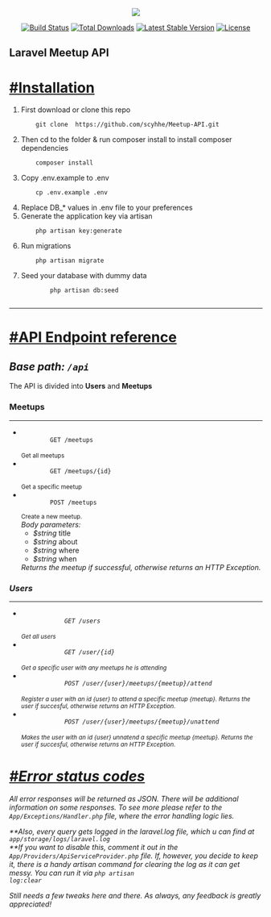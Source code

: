 <p align="center"><img src="https://laravel.com/assets/img/components/logo-laravel.svg"></p>

<p align="center">
<a href="https://travis-ci.org/laravel/framework"><img src="https://travis-ci.org/laravel/framework.svg" alt="Build Status"></a>
<a href="https://packagist.org/packages/laravel/framework"><img src="https://poser.pugx.org/laravel/framework/d/total.svg" alt="Total Downloads"></a>
<a href="https://packagist.org/packages/laravel/framework"><img src="https://poser.pugx.org/laravel/framework/v/stable.svg" alt="Latest Stable Version"></a>
<a href="https://packagist.org/packages/laravel/framework"><img src="https://poser.pugx.org/laravel/framework/license.svg" alt="License"></a>
</p>

## Laravel Meetup API

<h1><a href="#">#Installation</a></h1>

<ol>

<li>First download or clone this repo </li>

  <code>
    git clone  https://github.com/scyhhe/Meetup-API.git
  </code>

<li> Then cd to the folder & run composer install to install composer dependencies</li>

  <code>
    composer install
  </code>

<li>Copy .env.example to .env</li>

  <code>
    cp .env.example .env
  </code>
 
<li> Replace DB_* values in .env file to your preferences </li>

<li> Generate the application key via artisan </li>
  <code>
    php artisan key:generate
  </code>
  
<li> Run migrations </li>

  <code>
    php artisan migrate
  </code>

<li> Seed your database with dummy data</li>
    <code>
        php artisan db:seed
    </code>
</ol>

<hr>

<h1><a href="#">#API Endpoint reference</a></h1>

<h2><em>Base path: <code>/api</code></em></h2>

The API is divided into <strong>Users</strong> and <strong>Meetups</strong>

<h3>Meetups</h3>
<hr>
<ul>
	<li>
		<code>
		GET /meetups
		</code>
        <br/>
		<small>
			Get all meetups
		</small>
	</li>
    <li>
		<code>
		GET /meetups/{id}
		</code>
        <br/>
		<small>
			Get a specific meetup
		</small>
	</li>
    <li>
		<code>
		POST /meetups
		</code>
        <br/>
		<small>
			Create a new meetup.
		</small>
        <br/>
        <em>Body parameters:</em>
        <ul>
            <li><em>$string</em> title</li>
            <li><em>$string</em> about</li>
            <li><em>$string</em> where</li>
            <li><em>$string</em> when</li>
        </ul>
        <em> Returns the meetup if successful, otherwise returns an HTTP Exception.
	</li>
</ul>


<h3>Users</h3>
<hr>
<ul>
	<li>
		<code>
			GET /users
		</code>
		<br>
		<small>
			Get all users
		</small>
	</li>
	<li>
		<code>
			GET /user/{id}
		</code>
		<br>
		<small>
			Get a specific user with any meetups he is attending
		</small>
	</li>
	<li>
		<code>
			POST /user/{user}/meetups/{meetup}/attend
		</code>
		<br>
		<small>
			Register a user with an id {user} to attend a specific meetup {meetup}.
			Returns the user if succesful, otherwise returns an HTTP Exception.
		</small>
	</li>
	<li>
		<code>
			POST /user/{user}/meetups/{meetup}/unattend
		</code>
		<br>
		<small>
			Makes the user with an id {user} unnatend a specific meetup {meetup}.
			Returns the user if succesful, otherwise returns an HTTP Exception.
		</small>
	</li>
</ul>


<h1><a href="#">#Error status codes</a></h1>

<p>All error responses will be returned as JSON. There will be additional information on some responses. To see more please refer to the <code> App/Exceptions/Handler.php</code> file, where the error handling logic lies.
    
 **Also, every query gets logged in the laravel.log file, which u can find at <code>app/storage/logs/laravel.log</code> <br>
 **If you want to disable this, comment it out in the <code>App/Providers/ApiServiceProvider.php</code> file. If, however, you decide to keep it, there is a handy artisan command for clearing the log as it can get messy. You can run it via
 <code>php artisan log:clear</code>
 
 Still needs a few tweaks here and there. As always, any feedback is greatly appreciated!

